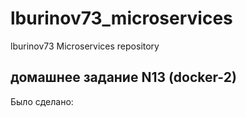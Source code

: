 # lburinov73_microservices
lburinov73 Microservices repository


## домашнее задание N13 (docker-2)
Было сделано:
